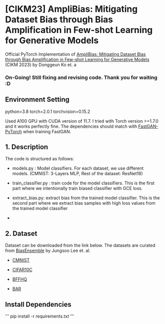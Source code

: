 # [CIKM23] AmpliBias: Mitigating Dataset Bias through Bias Amplification in Few-shot Learning for Generative Models
Official PyTorch Implementation of [AmpliBias: Mitigating Dataset Bias through Bias Amplification in Few-shot Learning for Generative Models](https://dl.acm.org/doi/10.1145/3583780.3615184) (CIKM 2023) by Donggeun Ko et. a

### On-Going! Still fixing and revising code. Thank you for waiting :D 


## Environment Setting
python=3.8
torch=2.0.1 
torchvision=0.15.2

Used A100 GPU with CUDA version of 11.7. 
I tried with Torch version >=1.7.0 and it works perfectly fine.
The dependencies should match with [FastGAN-PyTorch](https://github.com/odegeasslbc/FastGAN-pytorch) when training FastGAN.

## 1. Description
The code is structured as follows:

* models.py : Model classifiers. For each dataset, we use different models. (CMNIST: 3-Layers MLP, Rest of the dataset: ResNet18)

* train_classifier.py : train code for the model classifiers. This is the first part where we intentionally train biased classifier with GCE loss.

* extract_bias.py: extract bias from the trained model classifier. This is the second part where we extract bias samples with high loss values from the trained model classifier

* 

## 2. Dataset
Dataset can be downloaded from the link below. 
The datasets are curated from [BiasEnsemble](https://github.com/kakaoenterprise/BiasEnsemble) by Jungsoo Lee et. al.
* [CMNIST](https://drive.google.com/file/d/1f4U7WPv0q_6TCilr4L1Ip-4WU8P5rXMq/view?usp=drive_link)

* [CIFAR10C](https://drive.google.com/file/d/1kOFjfhWRRzfgubCv5Ur9WFuT24qQNKn5/view?usp=drive_link)

* [BFFHQ](https://drive.google.com/file/d/1ZWWjXxcDVK_dATo3zbtHgYgEXn_NVrqm/view?usp=drive_link)

* [BAR](https://drive.google.com/file/d/1dCq6QWNSMvFED0PveyF6VleUXVxdu7xH/view?usp=drive_link)

## Install Dependencies
'''
pip install -r requirements.txt
'''

## 
